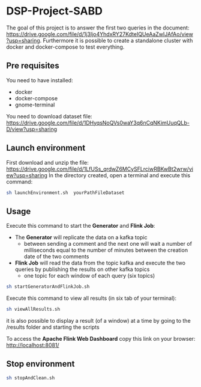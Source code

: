 # DSP-Project-SABD

The goal of this project is to answer the first two queries in the document: <https://drive.google.com/file/d/1j3Ijo4YhdxRY27KdteIQUeAaZwIJAfAo/view?usp=sharing>.
Furthermore it is possible to create a standalone cluster with docker and docker-compose to test everything.

## Pre requisites
You need to have installed:
* docker
* docker-compose
* gnome-terminal

You need to download dataset file:
<https://drive.google.com/file/d/1DHyqsNoQVs0waY3q6nCqNKimUuqQLb-D/view?usp=sharing>

## Launch environment
First download and unzip the file: <https://drive.google.com/file/d/1LfUSs_qrdwZ6MCySFLrciwRBKwBt2wrw/view?usp=sharing>
In the directory created, open a terminal and execute this command:
```bash
sh launchEnvironment.sh  yourPathFileDataset
```

## Usage
Execute this command to start the **Generator** and **Flink Job**: 
* The **Generator** will replicate the data on a kafka topic
  * between sending a comment and the next one will wait a number of milliseconds equal to the number of minutes between the creation date of the two comments
* **Flink Job** will read the data from the topic kafka and execute the two queries by publishing the results on other kafka topics 
  * one topic for each window of each query (six topics)
```bash
sh startGeneratorAndFlinkJob.sh
```
Execute this command to view all results (in six tab of your terminal):
```bash
sh viewAllResults.sh
```
it is also possible to display a result (of a window) at a time by going to the /results folder and starting the scripts

To access the **Apache Flink Web Dashboard** copy this link on your browser: 
<http://localhost:8081/> 


## Stop environment
```bash
sh stopAndClean.sh
```
